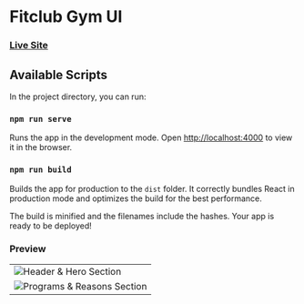 # Fitclub Gym UI

### [Live Site](https://fitclub-gym-ui.netlify.app/)

## Available Scripts

In the project directory, you can run:

### `npm run serve`

Runs the app in the development mode.
Open [http://localhost:4000](http://localhost:4000) to view it in the browser.

### `npm run build`

Builds the app for production to the `dist` folder.
It correctly bundles React in production mode and optimizes the build for the best performance.

The build is minified and the filenames include the hashes.
Your app is ready to be deployed!

### Preview

<table>
    <tr>
        <td><img src="https://github.com/chayan-1906/fitclub-gym-ui-react/assets/82430454/35d5ac8a-09f6-4c77-a538-4168b0f12041" 
                    alt="Header & Hero Section"></td>
    </tr>
    <tr>
        <td><img src="https://github.com/chayan-1906/fitclub-gym-ui-react/assets/82430454/65a0c752-356a-4641-a43a-1ad53f1f9800" 
                    alt="Programs & Reasons Section"></td>
    </tr>
</table>
